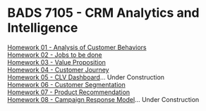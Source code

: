 # BADS 7105 - CRM Analytics and Intelligence


[Homework 01 - Analysis of Customer Behaviors](./Homework%2001%20-%20Analysis%20of%20customer%20behaviors)  
[Homework 02 - Jobs to be done](./Homework%2002%20-%20Jobs%20to%20be%20done)  
[Homework 03 - Value Proposition](./Homework%2003%20-%20Value%20Proposition)  
[Homework 04 - Customer Journey](./Homework%2004%20-%20Customer%20Journey)  
[Homework 05 - CLV Dashboard](./Homework%2005%20-%20CLV%20Dashboard)... Under Construction  
[Homework 06 - Customer Segmentation](./Homework%2006%20-%20Customer%20Segmentation)  
[Homework 07 - Product Recommendation](./Homework%2007%20-%20Product%20Recommendation)  
[Homework 08 - Campaign Response Model](./Homework%2008%20-%20Campaign%20Response%20Model)... Under Construction  
